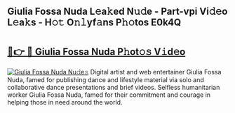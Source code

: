 ## Giulia Fossa Nuda L𝚎a𝚔ed N𝚞𝚍e - Part-vpi Vi𝚍𝚎o L𝚎a𝚔s - H𝚘𝚝 O𝚗𝚕yf𝚊ns P𝚑𝚘tos E0k4Q

# <h2><a href="http://kf73vv.oniu.top/?m=Giulia+Fossa+Nuda">🔗👉 🔴 Giulia Fossa Nuda P𝚑ot𝚘𝚜 V𝚒d𝚎o</a></h2>

[![Giulia Fossa Nuda Nu𝚍e𝚜](https://i.imgur.com/0qMVB7G.gif)](http://kf73vv.oniu.top/?m=Giulia+Fossa+Nuda)
Digital artist and web entertainer Giulia Fossa Nuda, famed for publishing dance and lifestyle material via solo and collaborative dance presentations and brief videos. Selfless humanitarian worker Giulia Fossa Nuda, famed for their commitment and courage in helping those in need around the world.  
